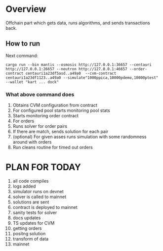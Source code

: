 # Overview

Offchain part which gets data, runs algorithms, and sends transactions back.

## How to run

Next command:

```shell
cargo run --bin mantis --osmosis http://127.0.0.1:36657 --centauri http://127.0.0.1:26657 --neutron http://127.0.0.1:46657 --order-contract centauri1a23df5asd..a49a0  --cvm-contract centauri1a23df1123..a49a0 --simulate"1000ppica,10000pdemo,10000ptest" --wallet "kart ... dock"
```

### What above command does

1. Obtains CVM configuration from contract
2. For configured pool starts monitoring pool stats
3. Starts monitoring order contract
4. For orders 
5. Runs solver for order pairs
6. If there are match, sends solution for each pair
7. (optional) For given asses runs simulation with some randomness around with orders
8. Run cleans routine for timed out orders


# PLAN FOR TODAY

1. all code compiles
5. logs added
2. simulator runs on devnet
3. solver is called to mainnet
4. solutions are sent
5. contract is deployed to mainnet
6. sanity tests for solver
7. docs updates
8. TS updates for CVM
9. getting orders
10. positng solution
11. transform of data
12. mainnet